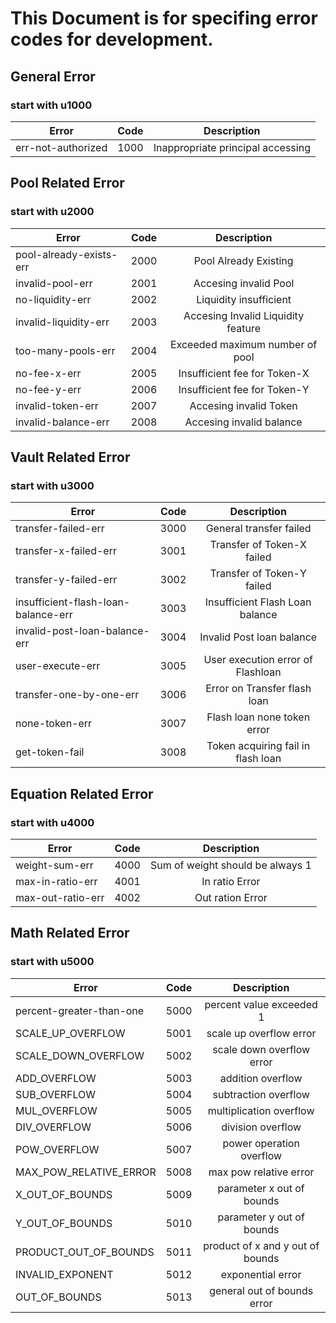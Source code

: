 # This Document is for specifing error codes for development.

## General Error
 ### start with u1000

 | Error        | Code         | Description  |
| ------------- |:-------------:| :-----:|
| err-not-authorized    | 1000 | Inappropriate principal accessing  |

## Pool Related Error
 ### start with u2000
 | Error        | Code         | Description  |
| ------------- |:-------------:| :-----:|
| pool-already-exists-err    | 2000 | Pool Already Existing |
| invalid-pool-err     | 2001      |  Accesing invalid Pool  |
| no-liquidity-err | 2002      |   Liquidity insufficient |
| invalid-liquidity-err | 2003      |  Accesing Invalid Liquidity feature |
| too-many-pools-err | 2004      |  Exceeded maximum number of pool |
| no-fee-x-err | 2005      |   Insufficient fee for Token-X  |
| no-fee-y-err | 2006      |   Insufficient fee for Token-Y |
| invalid-token-err | 2007      |  Accesing invalid Token |
| invalid-balance-err | 2008      |  Accesing invalid balance |

   
## Vault Related Error 
 ### start with u3000
 
 | Error        | Code         | Description  |
| ------------- |:-------------:| :-----:|
| transfer-failed-err    | 3000 | General transfer failed  |
| transfer-x-failed-err     | 3001      |  Transfer of Token-X failed  |
| transfer-y-failed-err | 3002      |   Transfer of Token-Y failed |
| insufficient-flash-loan-balance-err  | 3003      |  Insufficient Flash Loan balance |
| invalid-post-loan-balance-err  | 3004      |  Invalid Post loan balance |
| user-execute-err | 3005      |   User execution error of Flashloan  |
| transfer-one-by-one-err | 3006      |   Error on Transfer flash loan |
| none-token-err  | 3007      |  Flash loan none token error |
| get-token-fail | 3008      |  Token acquiring fail in flash loan |

 

## Equation Related Error 
 ### start with u4000
  | Error        | Code         | Description  |
| ------------- |:-------------:| :-----:|
| weight-sum-err    | 4000 | Sum of weight should be always 1  |
| max-in-ratio-err    | 4001 | In ratio Error  |
| max-out-ratio-err    | 4002 | Out ration Error |


## Math Related Error
### start with u5000
  | Error        | Code         | Description  |
| ------------- |:-------------:| :-----:|
| percent-greater-than-one    | 5000 | percent value exceeded 1  |
| SCALE_UP_OVERFLOW    | 5001 | scale up overflow error  |
| SCALE_DOWN_OVERFLOW    | 5002 | scale down overflow error |
| ADD_OVERFLOW    | 5003 | addition overflow  |
| SUB_OVERFLOW   | 5004 | subtraction overflow  |
| MUL_OVERFLOW    | 5005 | multiplication overflow |
| DIV_OVERFLOW    | 5006 | division overflow  |
| POW_OVERFLOW    | 5007 | power operation overflow  |
| MAX_POW_RELATIVE_ERROR   | 5008 | max pow relative error |
| X_OUT_OF_BOUNDS     | 5009 | parameter x out of bounds |
| Y_OUT_OF_BOUNDS    | 5010 | parameter y out of bounds  |
| PRODUCT_OUT_OF_BOUNDS    | 5011 | product of x and y out of bounds  |
| INVALID_EXPONENT   | 5012 | exponential error |
| OUT_OF_BOUNDS   | 5013 | general out of bounds error |

